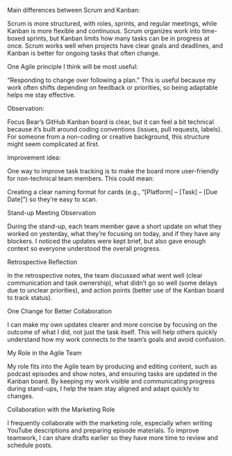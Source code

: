 Main differences between Scrum and Kanban:

Scrum is more structured, with roles, sprints, and regular meetings, while Kanban is more flexible and continuous. Scrum organizes work into time-boxed sprints, but Kanban limits how many tasks can be in progress at once. Scrum works well when projects have clear goals and deadlines, and Kanban is better for ongoing tasks that often change.

One Agile principle I think will be most useful:

“Responding to change over following a plan.” This is useful because my work often shifts depending on feedback or priorities, so being adaptable helps me stay effective.

Observation:

Focus Bear’s GitHub Kanban board is clear, but it can feel a bit technical because it’s built around coding conventions (issues, pull requests, labels). For someone from a non-coding or creative background, this structure might seem complicated at first.

Improvement idea:

One way to improve task tracking is to make the board more user-friendly for non-technical team members. This could mean:

Creating a clear naming format for cards (e.g., “[Platform] – [Task] – [Due Date]”) so they’re easy to scan.

Stand-up Meeting Observation

During the stand-up, each team member gave a short update on what they worked on yesterday, what they’re focusing on today, and if they have any blockers. I noticed the updates were kept brief, but also gave enough context so everyone understood the overall progress.

Retrospective Reflection

In the retrospective notes, the team discussed what went well (clear communication and task ownership), what didn’t go so well (some delays due to unclear priorities), and action points (better use of the Kanban board to track status).

One Change for Better Collaboration

I can make my own updates clearer and more concise by focusing on the outcome of what I did, not just the task itself. This will help others quickly understand how my work connects to the team’s goals and avoid confusion.

My Role in the Agile Team

My role fits into the Agile team by producing and editing content, such as podcast episodes and show notes, and ensuring tasks are updated in the Kanban board. By keeping my work visible and communicating progress during stand-ups, I help the team stay aligned and adapt quickly to changes.

Collaboration with the Marketing Role

I frequently collaborate with the marketing role, especially when writing YouTube descriptions and preparing episode materials. To improve teamwork, I can share drafts earlier so they have more time to review and schedule posts.
